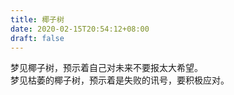 ```yaml
---
title: 椰子树
date: 2020-02-15T20:54:12+08:00
draft: false
---
```


梦见椰子树，预示着自己对未来不要报太大希望。<br>
梦见枯萎的椰子树，预示着是失败的讯号，要积极应对。<br>
